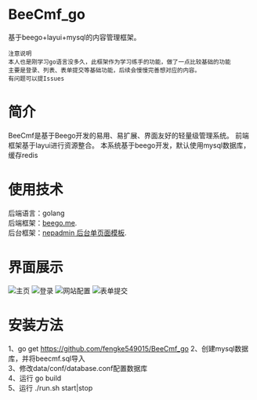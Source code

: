 # BeeCmf_go
基于beego+layui+mysql的内容管理框架。

    注意说明
    本人也是刚学习go语言没多久，此框架作为学习练手的功能，做了一点比较基础的功能
    主要是登录、列表、表单提交等基础功能，后续会慢慢完善想对应的内容。
    有问题可以提Issues

# 简介
BeeCmf是基于Beego开发的易用、易扩展、界面友好的轻量级管理系统。
前端框架基于layui进行资源整合。
本系统基于beego开发，默认使用mysql数据库，缓存redis 
# 使用技术
后端语言：golang  
后端框架：[beego.me](http://beego.me).  
后台框架：[nepadmin 后台单页面模板](https://github.com/fanjyy/nepadmin).
#  界面展示
![主页](https://github.com/fengke549015/BeeCmf_go/blob/master/static/images/demo/主页.jpg)
![登录](https://github.com/fengke549015/BeeCmf_go/blob/master/static/images/demo/登录.png)
![网站配置](https://github.com/fengke549015/BeeCmf_go/blob/master/static/images/demo/网站配置.png)
![表单提交](https://github.com/fengke549015/BeeCmf_go/blob/master/static/images/demo/表单提交.png)
# 安装方法    
1、go get https://github.com/fengke549015/BeeCmf_go
2、创建mysql数据库，并将beecmf.sql导入    
3、修改data/conf/database.conf配置数据库    
4、运行 go build    
5、运行 ./run.sh start|stop
